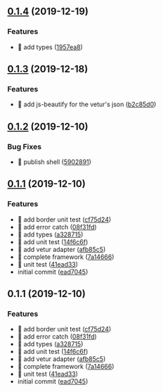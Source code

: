 ## [0.1.4](https://github.com/Qymh/q-layout/compare/v0.1.3...v0.1.4) (2019-12-19)


### Features

* 🎸 add types ([1957ea8](https://github.com/Qymh/q-layout/commit/1957ea84624f1f1c8c50f5ad88a7f3f65d42b8f0))



## [0.1.3](https://github.com/Qymh/q-layout/compare/v0.1.2...v0.1.3) (2019-12-18)


### Features

* 🎸 add js-beautify for the vetur's json ([b2c85d0](https://github.com/Qymh/q-layout/commit/b2c85d0071f3df9114d38172c289514ccc20ec17))



## [0.1.2](https://github.com/Qymh/q-layout/compare/v0.1.1...v0.1.2) (2019-12-10)


### Bug Fixes

* 🐛 publish shell ([5902891](https://github.com/Qymh/q-layout/commit/590289195cef1349b11f6acd01bb5f8b08efb805))



## [0.1.1](https://github.com/Qymh/q-layout/compare/ead7045baad287ef78b9edb407c61bd9007cacaf...v0.1.1) (2019-12-10)


### Features

* 🎸 add border unit test ([cf75d24](https://github.com/Qymh/q-layout/commit/cf75d2433325b2436d427d5ee731d01949e96bd4))
* 🎸 add error catch ([08f31fd](https://github.com/Qymh/q-layout/commit/08f31fdf55c77a9b241d0add653a647d6e229c5a))
* 🎸 add types ([a328715](https://github.com/Qymh/q-layout/commit/a3287156d41a76a852195dca6c69c4781dc2c769))
* 🎸 add unit test ([14f6c6f](https://github.com/Qymh/q-layout/commit/14f6c6fef54416aa8f7304dffb06d8e67d9d0955))
* 🎸 add vetur adapter ([afb85c5](https://github.com/Qymh/q-layout/commit/afb85c59c2ae9ae54121899c3fce19c872d79d5e))
* 🎸 complete framework ([7a14666](https://github.com/Qymh/q-layout/commit/7a14666793a39037ac705010e5f86690d03b272c))
* 🎸 unit test ([41ead33](https://github.com/Qymh/q-layout/commit/41ead33f49756b93dccef9942a55723be08a9e86))
* initial commit ([ead7045](https://github.com/Qymh/q-layout/commit/ead7045baad287ef78b9edb407c61bd9007cacaf))



## 0.1.1 (2019-12-10)


### Features

* 🎸 add border unit test ([cf75d24](https://github.com/Qymh/q-layout/commit/cf75d2433325b2436d427d5ee731d01949e96bd4))
* 🎸 add error catch ([08f31fd](https://github.com/Qymh/q-layout/commit/08f31fdf55c77a9b241d0add653a647d6e229c5a))
* 🎸 add types ([a328715](https://github.com/Qymh/q-layout/commit/a3287156d41a76a852195dca6c69c4781dc2c769))
* 🎸 add unit test ([14f6c6f](https://github.com/Qymh/q-layout/commit/14f6c6fef54416aa8f7304dffb06d8e67d9d0955))
* 🎸 add vetur adapter ([afb85c5](https://github.com/Qymh/q-layout/commit/afb85c59c2ae9ae54121899c3fce19c872d79d5e))
* 🎸 complete framework ([7a14666](https://github.com/Qymh/q-layout/commit/7a14666793a39037ac705010e5f86690d03b272c))
* 🎸 unit test ([41ead33](https://github.com/Qymh/q-layout/commit/41ead33f49756b93dccef9942a55723be08a9e86))
* initial commit ([ead7045](https://github.com/Qymh/q-layout/commit/ead7045baad287ef78b9edb407c61bd9007cacaf))



